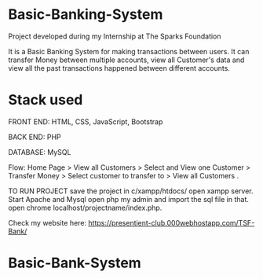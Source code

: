 # Basic-Banking-System

Project developed during my Internship at The Sparks Foundation

It is a Basic Banking System for making transactions between users. It can transfer Money between multiple accounts, view all Customer's data and view all the past transactions happened between different accounts.

# Stack used
FRONT END: HTML, CSS, JavaScript, Bootstrap

BACK END: PHP

DATABASE: MySQL

Flow: 
Home Page > View all Customers > Select and View one
Customer > Transfer Money > Select customer to transfer to >
View all Customers .

TO RUN PROJECT save the project in c/xampp/htdocs/ open xampp server. Start Apache and Mysql open php my admin and import the sql file in that. open chrome localhost/projectname/index.php.

Check my website here: https://presentient-club.000webhostapp.com/TSF-Bank/
# Basic-Bank-System
